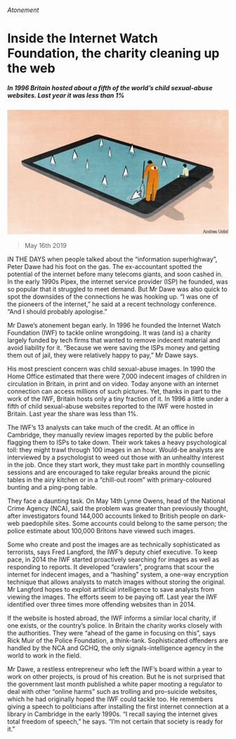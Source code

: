 ###### Atonement

# Inside the Internet Watch Foundation, the charity cleaning up the web 

##### In 1996 Britain hosted about a fifth of the world’s child sexual-abuse websites. Last year it was less than 1% 

![image](images/20190518_BRD001_0.jpg) 

> May 16th 2019 

IN THE DAYS when people talked about the “information superhighway”, Peter Dawe had his foot on the gas. The ex-accountant spotted the potential of the internet before many telecoms giants, and soon cashed in. In the early 1990s Pipex, the internet service provider (ISP) he founded, was so popular that it struggled to meet demand. But Mr Dawe was also quick to spot the downsides of the connections he was hooking up. “I was one of the pioneers of the internet,” he said at a recent technology conference. “And I should probably apologise.” 

Mr Dawe’s atonement began early. In 1996 he founded the Internet Watch Foundation (IWF) to tackle online wrongdoing. It was (and is) a charity largely funded by tech firms that wanted to remove indecent material and avoid liability for it. “Because we were saving the ISPs money and getting them out of jail, they were relatively happy to pay,” Mr Dawe says. 

His most prescient concern was child sexual-abuse images. In 1990 the Home Office estimated that there were 7,000 indecent images of children in circulation in Britain, in print and on video. Today anyone with an internet connection can access millions of such pictures. Yet, thanks in part to the work of the IWF, Britain hosts only a tiny fraction of it. In 1996 a little under a fifth of child sexual-abuse websites reported to the IWF were hosted in Britain. Last year the share was less than 1%. 

The IWF’s 13 analysts can take much of the credit. At an office in Cambridge, they manually review images reported by the public before flagging them to ISPs to take down. Their work takes a heavy psychological toll: they might trawl through 100 images in an hour. Would-be analysts are interviewed by a psychologist to weed out those with an unhealthy interest in the job. Once they start work, they must take part in monthly counselling sessions and are encouraged to take regular breaks around the picnic tables in the airy kitchen or in a “chill-out room” with primary-coloured bunting and a ping-pong table. 

They face a daunting task. On May 14th Lynne Owens, head of the National Crime Agency (NCA), said the problem was greater than previously thought, after investigators found 144,000 accounts linked to British people on dark-web paedophile sites. Some accounts could belong to the same person; the police estimate about 100,000 Britons have viewed such images. 

Some who create and post the images are as technically sophisticated as terrorists, says Fred Langford, the IWF’s deputy chief executive. To keep pace, in 2014 the IWF started proactively searching for images as well as responding to reports. It developed “crawlers”, programs that scour the internet for indecent images, and a “hashing” system, a one-way encryption technique that allows analysts to match images without storing the original. Mr Langford hopes to exploit artificial intelligence to save analysts from viewing the images. The efforts seem to be paying off. Last year the IWF identified over three times more offending websites than in 2014. 

If the website is hosted abroad, the IWF informs a similar local charity, if one exists, or the country’s police. In Britain the charity works closely with the authorities. They were “ahead of the game in focusing on this”, says Rick Muir of the Police Foundation, a think-tank. Sophisticated offenders are handled by the NCA and GCHQ, the only signals-intelligence agency in the world to work in the field. 

Mr Dawe, a restless entrepreneur who left the IWF’s board within a year to work on other projects, is proud of his creation. But he is not surprised that the government last month published a white paper mooting a regulator to deal with other “online harms” such as trolling and pro-suicide websites, which he had originally hoped the IWF could tackle too. He remembers giving a speech to politicians after installing the first internet connection at a library in Cambridge in the early 1990s. “I recall saying the internet gives total freedom of speech,” he says. “I’m not certain that society is ready for it.” 


